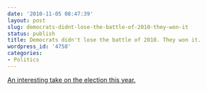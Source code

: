 ```yaml
---
date: '2010-11-05 08:47:39'
layout: post
slug: democrats-didnt-lose-the-battle-of-2010-they-won-it
status: publish
title: Democrats didn't lose the battle of 2010. They won it.
wordpress_id: '4758'
categories:
- Politics
---
```


[An interesting take on the election this year.](http://www.slate.com/id/2273708)
